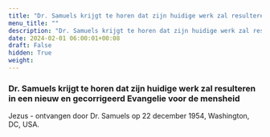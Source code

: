 ```yaml
---
title: "Dr. Samuels krijgt te horen dat zijn huidige werk zal resulteren in een nieuw en gecorrigeerd Evangelie voor de mensheid"
menu_title: ""
description: "Dr. Samuels krijgt te horen dat zijn huidige werk zal resulteren in een nieuw en gecorrigeerd Evangelie voor de mensheid"
date: 2024-02-01 06:00:01+00:08
draft: False
hidden: True
weight:
---
```

### Dr. Samuels krijgt te horen dat zijn huidige werk zal resulteren in een nieuw en gecorrigeerd Evangelie voor de mensheid

Jezus - ontvangen door Dr. Samuels op 22 december 1954, Washington, DC, USA.
